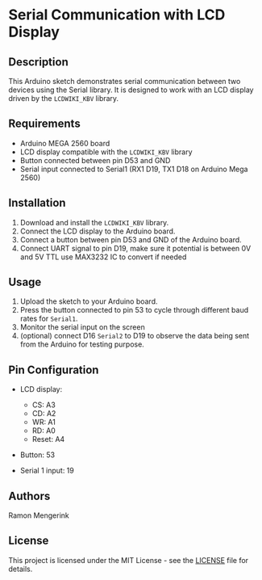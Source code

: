 # Serial Communication with LCD Display

## Description

This Arduino sketch demonstrates serial communication between two devices using the Serial library. It is designed to work with an LCD display driven by the `LCDWIKI_KBV` library.

## Requirements

- Arduino MEGA 2560 board
- LCD display compatible with the `LCDWIKI_KBV` library
- Button connected between pin D53 and GND
- Serial input connected to Serial1 (RX1 D19, TX1 D18 on Arduino Mega 2560)

## Installation

1. Download and install the `LCDWIKI_KBV` library.
2. Connect the LCD display to the Arduino board.
3. Connect a button between pin D53 and GND of the Arduino board.
4. Connect UART signal to pin D19, make sure it potential is between 0V and 5V TTL use MAX3232 IC to convert if needed

## Usage

1. Upload the sketch to your Arduino board.
2. Press the button connected to pin 53 to cycle through different baud rates for `Serial1`.
3. Monitor the serial input on the screen
4. (optional) connect D16 `Serial2` to D19 to observe the data being sent from the Arduino for testing purpose. 

## Pin Configuration

- LCD display:
  - CS: A3
  - CD: A2
  - WR: A1
  - RD: A0
  - Reset: A4

- Button: 53
- Serial 1 input: 19

## Authors

Ramon Mengerink

## License

This project is licensed under the MIT License - see the [LICENSE](LICENSE) file for details.
